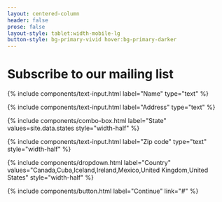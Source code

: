 ```yaml
---
layout: centered-column
header: false
prose: false
layout-style: tablet:width-mobile-lg
button-style: bg-primary-vivid hover:bg-primary-darker
---
```

# Subscribe to our mailing list

{% include components/text-input.html label="Name" type="text" %}

{% include components/text-input.html label="Address" type="text" %}

{% include components/combo-box.html label="State" values=site.data.states style="width-half" %}

{% include components/text-input.html label="Zip code" type="text" style="width-half" %}

{% include components/dropdown.html label="Country" values="Canada,Cuba,Iceland,Ireland,Mexico,United Kingdom,United States" style="width-half" %}

{% include components/button.html label="Continue" link="#" %}